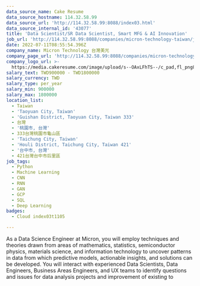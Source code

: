 ```yaml
---
data_source_name: Cake Resume
data_source_hostname: 114.32.58.99
data_source_url: 'http://114.32.58.99:8088/index03.html'
data_source_internal_id: '43077'
title: 'Data Scientist/SR Data Scientist, Smart MFG & AI Innovation'
job_url: 'http://114.32.58.99:8088/companies/micron-technology-taiwan/jobs/4a75c1'
date: 2022-07-11T08:55:54.396Z
company_name: Micron Technology 台灣美光
company_page_url: 'http://114.32.58.99:8088/companies/micron-technology-taiwan'
company_logo_url: >-
  https://media.cakeresume.com/image/upload/s--OAxLFhTS--/c_pad,fl_png8,h_200,w_200/v1599703094/soca7cpy9d8z6sh3ith7.png
salary_text: TWD900000 - TWD1800000
salary_currency: TWD
salary_type: per_year
salary_min: 900000
salary_max: 1800000
location_list:
  - Taiwan
  - 'Taoyuan City, Taiwan'
  - 'Guishan District, Taoyuan City, Taiwan 333'
  - 台灣
  - '桃園市, 台灣'
  - 333台灣桃園市龜山區
  - 'Taichung City, Taiwan'
  - 'Houli District, Taichung City, Taiwan 421'
  - '台中市, 台灣'
  - 421台灣台中市后里區
job_tags:
  - Python
  - Machine Learning
  - CNN
  - RNN
  - GAN
  - GCP
  - SQL
  - Deep Learning
badges:
  - Cloud index03t1105

---
```


As a Data Science Engineer at Micron, you will employ techniques and theories drawn from areas of mathematics, statistics, semiconductor physics, materials science, and information technology to uncover patterns in data from which predictive models, actionable insights, and solutions can be developed. You will interact with experienced Data Scientists, Data Engineers, Business Areas Engineers, and UX teams to identify questions and issues for data analysis projects and improvement of existing to